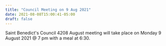 ```yaml
---
title: "Council Meeting on 9 Aug 2021"
date: 2021-08-08T15:00:41-05:00
draft: false
---
```


Saint Benedict's Council 4208 August meeting will take place on Monday 9 August 2021 @ 7 pm with a meal at 6:30.
